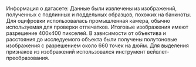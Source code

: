 Информация о датасете:
Данные были извлечены из изображений, полученных с подлинных и поддельных образцов, похожих на банкноты. Для оцифровки использовалась промышленная камера, обычно используемая для проверки отпечатков. Итоговые изображения имеют разрешение 400x400 пикселей. В зависимости от объектива и расстояния до исследуемого объекта были получены полутоновые изображения с разрешением около 660 точек на дюйм. Для выделения признаков из изображений использовался инструмент вейвлет-преобразования.
